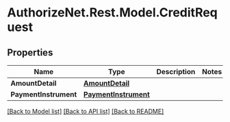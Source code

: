 # AuthorizeNet.Rest.Model.CreditRequest
## Properties

Name | Type | Description | Notes
------------ | ------------- | ------------- | -------------
**AmountDetail** | [**AmountDetail**](AmountDetail.md) |  | 
**PaymentInstrument** | [**PaymentInstrument**](PaymentInstrument.md) |  | 

[[Back to Model list]](../README.md#documentation-for-models) [[Back to API list]](../README.md#documentation-for-api-endpoints) [[Back to README]](../README.md)

